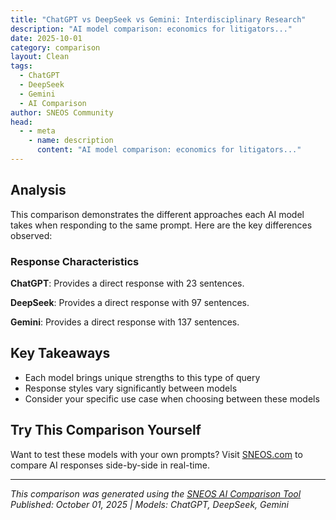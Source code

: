 ```yaml
---
title: "ChatGPT vs DeepSeek vs Gemini: Interdisciplinary Research"
description: "AI model comparison: economics for litigators..."
date: 2025-10-01
category: comparison
layout: Clean
tags:
  - ChatGPT
  - DeepSeek
  - Gemini
  - AI Comparison
author: SNEOS Community
head:
  - - meta
    - name: description
      content: "AI model comparison: economics for litigators..."
---
```


<ChatComparison
  title="ChatGPT vs DeepSeek vs Gemini: Interdisciplinary Research"
  prompt="economics for litigators"
  :responses='{
    "ChatGPT": "\u0022Economics for Litigators\u0022 typically refers to the application of economic principles and analysis to legal cases, particularly in litigation involving economic damages, antitrust issues, contract disputes, and other areas where economic evidence is crucial.\n\n### Key Concepts in Economics for Litigators:\n\n1. **Economic Damages Calculation:**\n   - Quantifying monetary losses such as lost profits, future earnings, or damages from breach of contract.\n   - Methods include discounted cash flow (DCF) analysis and lost income calculations.\n\n2. **Antitrust and Competition Analysis:**\n   - Assessing market power, competition effects, and damages from monopolistic practices or price fixing.\n   - Tools like market definition, market share analysis, and economic modeling.\n\n3. **Cost-Benefit Analysis:**\n   - Evaluating whether the benefits of certain actions or policies outweigh the costs.\n   - Used in regulatory cases or environmental litigation.\n\n4. **Valuation of Economic Assets:**\n   - Valuing businesses, intellectual property, or other assets in dispute.\n   - Approaches include income, market, and cost approaches.\n\n5. **Economic Expert Testimony:**\n   - Expert witnesses explain economic concepts and present analyses in court.\n   - Importance of credibility, clarity, and adherence to accepted standards.\n\n6. **Game Theory and Strategic Behavior:**\n   - Analyzing strategic interactions in disputes involving contracts, negotiations, or competitive behavior.\n\n### Practical Tips for Litigators Using Economics:\n\n- Collaborate closely with economic experts early in the case.\n- Ensure experts understand legal standards and the specifics of the case.\n- Simplify economic concepts for judges and juries.\n- Prepare to challenge opposing experts\u2019 assumptions and methodologies.\n\nIf you need specific resources, case examples, or detailed explanations of any topic, please let me know!",
    "DeepSeek": "Of course. This is an excellent and highly relevant topic. For litigators, economics is not about abstract theories but a practical toolkit for building, valuing, and arguing cases. It provides the language and logic to translate complex events\u2014like a broken contract, a stolen trade secret, or a discriminatory practice\u2014into a compelling narrative of financial harm.\n\nHere is a guide to economics for litigators, broken down by key litigation areas.\n\n### Core Philosophy: The \u0022But-For\u0022 World\nThe fundamental concept in litigation economics is the **\u0022but-for\u0022 world** (or the counterfactual). This is the hypothetical scenario that would have existed *but for* the defendant\u0027s wrongful act. Damages are the difference between the actual world (with the harm) and the \u0022but-for\u0022 world (without the harm).\n\nThe litigator\u0027s job is to tell the story of both worlds. The economist\u0027s job is to quantify the difference.\n\n---\n\n### 1. Key Economic Concepts in Litigation\n\nThese are the building blocks you will see in almost every expert report.\n\n*   **Present Value \u0026 Discounting:** A dollar today is worth more than a dollar tomorrow. Future lost profits must be \u0022discounted\u0022 to their present value to reflect the time value of money. The choice of **discount rate** is often a major battleground between experts.\n*   **Net Present Value (NPV):** The core method for valuing a stream of future lost profits or the value of a business. It sums up all future cash flows, discounted to today\u0027s dollars.\n*   **Probability \u0026 Expected Value:** In cases where loss is not certain, economists use probabilities. For example, the loss of a *chance* to win a contract might be valued as: (Value of Contract) x (Probability of Winning).\n*   **Regression Analysis:** A powerful statistical tool used to isolate the impact of the wrongful act from other factors.\n    *   **Example (Employment):** In a gender discrimination case, a regression model can analyze whether gender is a statistically significant factor in determining pay, after controlling for experience, education, and job title.\n    *   **Example (Antitrust):** A \u0022benchmark\u0022 model can be created to predict what prices would have been in a competitive market, and then compared to the actual, inflated prices.\n*   **Markets \u0026 Competition:** Understanding how markets work\u2014supply, demand, elasticity, barriers to entry\u2014is crucial in antitrust, intellectual property, and commercial disputes.\n\n---\n\n### 2. Application in Major Practice Areas\n\n#### A. Commercial \u0026 Contract Litigation\n*   **Lost Profits (Common Law \u0026 UCC):** The goal is to make the plaintiff whole.\n    *   **\u0022But-for\u0022 Profits:** Projected revenues in the \u0022but-for\u0022 world minus avoided costs.\n    *   **Key Disputes:** The reasonableness of projections, the appropriate time period for the loss, and which costs were truly \u0022avoided.\u0022\n*   **Cost-to-Cure vs. Diminution in Value:** In property or construction cases, is the proper measure the cost to repair the defect (cost-to-cure) or the difference in the property\u0027s market value with and without the defect? Economics helps argue which measure is more appropriate.\n*   **Unjust Enrichment:** Quantifying the benefit the defendant wrongfully received, which may be different from the plaintiff\u0027s loss.\n\n#### B. Intellectual Property (Patent, Trademark, Trade Secrets)\n*   **Reasonable Royalty:** The minimum measure of damages for patent infringement. It\u0027s the royalty upon which the parties would have agreed in a hypothetical negotiation *just before* the infringement began. Economists use the **Georgia-Pacific factors** to frame this analysis.\n*   **Lost Profits:** The patent holder can claim lost profits if they can show: \u0022But for the infringement, we would have made the sale.\u0022 This often requires proving the **Panduit factors** (demand, absence of non-infringing substitutes, manufacturing capacity, and the amount of profit).\n*   **Price Erosion:** Infringement, by increasing supply, can drive down the market price for the patented product. The plaintiff can recover the lost profit on units they *did* sell, because they sold them at a lower price.\n*   **Head Start Damages (Trade Secrets):** The value of the time advantage the misappropriator gained by stealing the secret instead of developing it independently.\n\n#### C. Antitrust \u0026 Competition\n*   **Overcharge:** The most common damage. The difference between the price paid in the cartelized market and the \u0022but-for\u0022 competitive price. This is often proven with benchmark regression models.\n*   **Lost Profits for Follow-On Sales:** If a cartel overcharges for a product (e.g., LCD screens), a buyer who uses that product to make something else (e.g., laptops) may also lose profits on those downstream sales.\n*   **Barriers to Entry \u0026 Market Power:** Economic analysis is used to define the relevant market and prove the defendant has the power to control prices or exclude competition.\n\n#### D. Employment Litigation\n*   **Front Pay / Back Pay:** The \u0022but-for\u0022 world is one where the plaintiff was not wrongfully terminated or demoted.\n    *   **Back Pay:** Lost wages and benefits from the date of termination to the date of trial.\n    *   **Front Pay:** Projected future losses from the date of trial until the plaintiff can be made whole (e.g., finds a comparable job).\n*   **Statistical Analysis:** As mentioned, regression analysis is the standard for proving systemic discrimination in class actions.\n\n#### E. Personal Injury \u0026 Wrongful Death\n*   **Lost Earnings Capacity:** The present value of the income and benefits the individual would have earned over their lifetime, but for the injury or death. This involves projections about career path, wage growth, worklife expectancy, and personal consumption (the amount the deceased would have spent on themselves).\n*   **Hedonic Damages:** An attempt to place a monetary value on the loss of enjoyment of life. This is highly controversial and not admissible in all jurisdictions.\n\n---\n\n### 3. The Litigator\u0027s Playbook: Working with an Economic Expert\n\n**1. Early Engagement:** Bring your economic expert onto the case early\u2014during discovery. They can help you:\n*   **Frame the Theory of Damages:** Is this a lost profits case or a lost business value case?\n*   **Draft Targeted Discovery:** Identify the specific financial data, market reports, and internal projections you need from the opponent.\n*   **Prepare Deposition Questions** for the opposing expert and corporate witnesses.\n\n**2. Deconstructing the Opposing Expert\u0027s Report:** Your goal is to attack the foundation of their model. Use the **\u0022GIGO\u0022 Principle** (Garbage In, Garbage Out).\n\n*   **Challenge the \u0022But-For\u0022 World:** Is their hypothetical scenario realistic? Did they ignore key market events, new competition, or the plaintiff\u0027s own internal weaknesses?\n*   **Attack the Key Assumptions:**\n    *   **Growth Rates:** Are the projected revenue growth rates unrealistically high compared to historical performance or industry averages?\n    *   **Discount Rate:** Is the rate too high or too low? Does it properly account for the risk specific to this company?\n    *   **Variable vs. Fixed Costs:** Did they improperly classify fixed costs as \u0022avoidable\u0022 to inflate lost profits?\n*   **Question the Data \u0026 Methodology:**\n    *   Was the data set incomplete or manipulated?\n    *   Does their regression model omit a key variable that explains the result? (e.g., claiming price-fixing when a rise in raw material costs explains the price increase).\n    *   Did they engage in \u0022data dredging\u0022\u2014running endless regressions until they found one that produced a desired result?\n\n**3. Using Economics at Trial (Daubert Challenges \u0026 Cross-Examination):**\n*   **Daubert/Frye Motions:** Argue that the opposing expert\u0027s methodology is not scientifically valid or reliably applied to the facts of the case. A successful challenge can exclude the expert\u0027s testimony entirely.\n*   **Simple Analogies on Cross:** A complex regression can be undermined with a simple analogy the jury can understand.\n    *   **Example:** \u0022Professor, if I wanted to know if it was raining outside, I could look out the window. But you built a weather satellite to tell me. And your satellite is so complex, it\u0027s telling me it\u0027s sunny while water drips on my head. Is it possible your model is just overcomplicating something simple?\u0022\n\n### Conclusion\n\nFor litigators, economics is a form of **forensic storytelling with numbers**. A good economic analysis provides the jury with a logical, quantifiable, and credible story of the harm. Your role is to ensure your expert\u0027s story is the more compelling one and to relentlessly expose the flaws in the story told by the other side. Mastering the basic concepts allows you to be a more effective partner to your expert and a more formidable advocate for your client.",
    "Gemini": "Okay, let\u0027s break down economics for litigators.  Understanding economic principles can be a huge advantage in litigation, from assessing damages to understanding market behavior and regulations. Here\u0027s a breakdown of key areas and how they apply:\n\n**I. Why Economics Matters to Litigators**\n\n*   **Damage Calculation:** Quantifying economic harm is often a central task.  This requires understanding lost profits, diminished value, future earnings, and reasonable royalty rates.\n*   **Market Analysis:** Antitrust, intellectual property, and securities litigation often require understanding market definition, market power, and the effects of certain behaviors on competition.\n*   **Contract Disputes:** Understanding opportunity costs, expectation damages, and reliance damages can be crucial in breach of contract cases.\n*   **Valuation:** Determining the fair value of assets (businesses, real estate, intellectual property) is essential in many types of litigation, including divorce, bankruptcy, and corporate disputes.\n*   **Regulation:**  Many industries are subject to economic regulation (e.g., utilities, transportation).  Litigators need to understand the regulatory framework and its impact.\n*   **Persuasion:** Even if your case doesn\u0027t directly involve complex economic models, using economic logic can strengthen your arguments and make them more persuasive to judges and juries.\n\n**II. Core Economic Concepts for Litigators**\n\nHere\u0027s a breakdown of key economic concepts with legal applications:\n\n*   **A. Microeconomics (Individual \u0026 Firm Behavior)**\n\n    *   **1. Supply and Demand:** The fundamental principle driving prices and quantities in a market.\n        *   *Legal Application:*  Understanding how a defendant\u0027s actions affected the supply or demand for a product, thereby influencing prices and harming the plaintiff.  (e.g., price fixing, supply chain disruptions).\n    *   **2. Elasticity:** How responsive quantity demanded or supplied is to a change in price (or other factors like income).\n        *   *Legal Application:*  Assessing the impact of a price increase on sales. If demand is highly elastic (sensitive to price), a small price increase could lead to a large drop in sales and significant damages. In antitrust, cross-elasticity of demand can help define the relevant product market.\n    *   **3. Costs of Production:** Fixed costs, variable costs, marginal cost, average cost.\n        *   *Legal Application:*  Determining lost profits. Understanding a company\u0027s cost structure is crucial for calculating the incremental profit lost due to the defendant\u0027s actions.  Also relevant in predatory pricing claims.\n    *   **4. Market Structures:** Perfect competition, monopolistic competition, oligopoly, monopoly.\n        *   *Legal Application:*  Antitrust cases hinge on market structure.  Determining whether a company has market power (the ability to influence prices) requires understanding the competitive landscape.\n    *   **5. Game Theory:**  Analyzing strategic interactions between parties.\n        *   *Legal Application:*  Used to understand bidding strategies in auctions, settlement negotiations, and competitive behavior in oligopolistic markets.\n    *   **6. Opportunity Cost:** The value of the next best alternative forgone.\n        *   *Legal Application:*  Assessing damages.  For example, if a breach of contract prevented a company from pursuing a more profitable project, the opportunity cost is a measure of the damages.\n    *   **7. Principal-Agent Problem:**  Conflicts of interest that arise when one party (the agent) acts on behalf of another (the principal).\n        *   *Legal Application:*  Corporate governance litigation, breach of fiduciary duty claims.  Helps to understand incentives that might lead an agent (e.g., a CEO) to act against the best interests of the principal (e.g., shareholders).\n    *   **8. Information Asymmetry:** When one party has more information than the other.\n        *   *Legal Application:* Securities fraud, contract disputes.  If a seller conceals material information from a buyer, it can lead to claims of misrepresentation or fraud.\n    *   **9. Behavioral Economics:**  How psychological factors influence economic decision-making.\n        *   *Legal Application:*  Consumer protection cases, assessing the reasonableness of reliance on information.  Can help explain why consumers might make seemingly irrational choices, like falling prey to deceptive advertising.\n\n*   **B. Macroeconomics (The Overall Economy)**\n\n    *   **1. Gross Domestic Product (GDP):**  A measure of the total value of goods and services produced in an economy.\n        *   *Legal Application:*  Provides context for assessing damages.  A recession could affect a company\u0027s profits regardless of the defendant\u0027s actions.\n    *   **2. Inflation:**  A general increase in prices.\n        *   *Legal Application:*  Adjusting past earnings for inflation when calculating lost future income.\n    *   **3. Interest Rates:**  The cost of borrowing money.\n        *   *Legal Application:*  Discounting future cash flows to present value.  A higher discount rate (reflecting higher interest rates or risk) will reduce the present value of future income.\n    *   **4. Unemployment:**  The percentage of the labor force that is unemployed.\n        *   *Legal Application:*  Assessing the availability of suitable alternative employment for a plaintiff who has been wrongfully terminated.\n\n*   **C. Econometrics (Statistical Analysis of Economic Data)**\n\n    *   **1. Regression Analysis:**  A statistical technique used to estimate the relationship between variables.\n        *   *Legal Application:*  Determining the impact of a defendant\u0027s actions on sales, prices, or other economic outcomes.  Can be used to isolate the effect of the defendant\u0027s conduct from other factors that might have influenced the outcome.\n    *   **2. Time Series Analysis:**  Analyzing data collected over time to identify trends and patterns.\n        *   *Legal Application:*  Forecasting future earnings, assessing the impact of past events on economic variables.\n    *   **3. Hypothesis Testing:**  Using statistical methods to test the validity of economic theories.\n        *   *Legal Application:*  Supporting or refuting claims about causation.\n\n**III. Specific Litigation Areas and Economic Applications**\n\n*   **A. Antitrust:**\n\n    *   *Key Economic Concepts:* Market definition, market power, barriers to entry, price fixing, monopolization, mergers.\n    *   *Economic Analysis:* Defining the relevant product and geographic market, assessing the defendant\u0027s market share, analyzing the impact of the defendant\u0027s conduct on competition and consumer welfare.\n\n*   **B. Intellectual Property:**\n\n    *   *Key Economic Concepts:*  Innovation, patents, trademarks, copyrights, trade secrets, licensing, reasonable royalty.\n    *   *Economic Analysis:*  Determining the economic value of intellectual property, calculating damages for infringement, assessing the impact of intellectual property rights on competition.\n    *   *Specific Methods:*  Lost profits analysis, reasonable royalty analysis (using comparable licenses, analytical methods like the *Georgia-Pacific* factors), market share analysis.\n\n*   **C. Securities Litigation:**\n\n    *   *Key Economic Concepts:*  Efficient market hypothesis, information asymmetry, insider trading, fraud on the market.\n    *   *Economic Analysis:*  Event studies to measure the impact of alleged misrepresentations on stock prices, assessing damages for investor losses.\n\n*   **D. Contract Disputes:**\n\n    *   *Key Economic Concepts:*  Breach of contract, expectation damages, reliance damages, opportunity cost, efficient breach.\n    *   *Economic Analysis:*  Calculating the economic harm suffered by the non-breaching party, determining the appropriate remedy.\n\n*   **E. Personal Injury and Wrongful Death:**\n\n    *   *Key Economic Concepts:*  Lost earnings, medical expenses, pain and suffering, present value.\n    *   *Economic Analysis:*  Calculating the present value of future lost earnings and benefits, estimating medical expenses, assessing the economic value of household services.\n\n*   **F. Class Actions:**\n\n    *   *Key Economic Concepts:*  Commonality, typicality, ascertainability, damages models applicable to a class.\n    *   *Economic Analysis:* Developing economic models to show class-wide impact from a defendant\u0027s conduct, determining methods to distribute settlements.\n\n**IV. Working with Economic Experts**\n\n*   **A. Identifying and Retaining Experts:** Look for economists with expertise in the specific industry or area of law relevant to your case.  Consider their qualifications, experience, publications, and prior testimony.\n*   **B. Defining the Scope of Work:** Clearly define the questions you want the expert to address.  Provide them with all relevant documents and data.\n*   **C. Reviewing Expert Reports:** Carefully scrutinize the expert\u0027s methodology, assumptions, and conclusions.  Identify any weaknesses or inconsistencies.\n*   **D. Preparing for Deposition and Trial:**  Prepare your expert to explain their analysis in a clear and understandable way.  Anticipate potential challenges from the opposing side.\n*   **E. Challenging Opposing Experts:**  Identify weaknesses in the opposing expert\u0027s methodology, assumptions, or data.  Highlight any biases or conflicts of interest.  Cross-examination is key.\n\n**V. Resources for Litigators**\n\n*   **Economic Journals:** *The Journal of Law and Economics*, *The American Economic Review*, *The Journal of Political Economy*. (These are academic, but can provide background)\n*   **Books:**\n    *   *Law and Economics* by Robert Cooter and Thomas Ulen\n    *   *Economic Analysis of Law* by Richard Posner\n*   **Continuing Legal Education (CLE) Programs:** Many CLE providers offer courses on economics for lawyers.\n*   **Consulting Firms:**  Many economic consulting firms specialize in providing expert testimony in litigation.\n\n**VI. Key Takeaways**\n\n*   **Economics provides a framework for understanding and quantifying economic harm.**\n*   **Economic analysis can strengthen legal arguments and make them more persuasive.**\n*   **Working with economic experts can be crucial in complex litigation.**\n*   **A basic understanding of economic principles is essential for effective advocacy.**\n\n**Important Considerations for Litigators:**\n\n*   **Daubert Standard:** Be aware of the Daubert standard for admissibility of expert testimony. The expert\u0027s methodology must be reliable and relevant.\n*   **Causation:** You must establish a causal link between the defendant\u0027s actions and the plaintiff\u0027s damages.\n*   **Reasonableness:** Damage calculations must be reasonable and based on sound economic principles.\n*   **Communication:** The ability to explain complex economic concepts in a clear and understandable way is essential.\n\nBy understanding these economic principles and their application to legal issues, litigators can significantly enhance their ability to analyze cases, develop strategies, and achieve favorable outcomes for their clients. Good luck!\n"
  }'
  published-date="23:14"
/>

## Analysis

This comparison demonstrates the different approaches each AI model takes when responding to the same prompt. Here are the key differences observed:

### Response Characteristics

**ChatGPT**: Provides a direct response with 23 sentences. 

**DeepSeek**: Provides a direct response with 97 sentences. 

**Gemini**: Provides a direct response with 137 sentences. 

## Key Takeaways

- Each model brings unique strengths to this type of query
- Response styles vary significantly between models
- Consider your specific use case when choosing between these models

## Try This Comparison Yourself

Want to test these models with your own prompts? Visit [SNEOS.com](https://sneos.com) to compare AI responses side-by-side in real-time.

---

*This comparison was generated using the [SNEOS AI Comparison Tool](https://sneos.com)*
*Published: October 01, 2025 | Models: ChatGPT, DeepSeek, Gemini*
